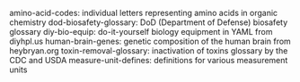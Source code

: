 amino-acid-codes: individual letters representing amino acids in organic chemistry
dod-biosafety-glossary: DoD (Department of Defense) biosafety glossary
diy-bio-equip: do-it-yourself biology equipment in YAML from diyhpl.us
human-brain-genes: genetic composition of the human brain from heybryan.org
toxin-removal-glossary: inactivation of toxins glossary by the CDC and USDA
measure-unit-defines: definitions for various measurement units
